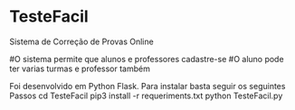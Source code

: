 # TesteFacil
Sistema de Correção de Provas Online

#O sistema permite que alunos e professores cadastre-se
#O aluno pode ter varias turmas e professor também

Foi desenvolvido em Python Flask. Para instalar basta seguir os seguintes Passos
cd TesteFacil
pip3 install -r requeriments.txt
python TesteFacil.py
